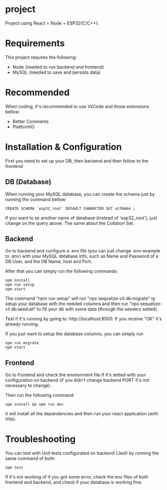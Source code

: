 # project

Project using React + Node + ESP32(C/C++).

# Requirements

This project requires the following:
* Node (needed to run backend and frontend)
* MySQL (needed to save and persists data)

# Recommended

When coding, it's recommended to use VsCode and those extensions bellow:
* Better Comments
* PlatformIO

# Installation & Configuration

First you need to set up your DB, then backend and then follow to the frontend

## DB (Database)
When running your MySQL database, you can create the schema just by running the command bellow:
```
CREATE SCHEMA `esp32_root` DEFAULT CHARACTER SET utf8mb4 ;
```

If you want to se another name of database (instead of 'esp32_root'), just change on the query above. The same about the Collation Set.


## Backend

Go to backend and configure a .env file (you can just change .env-example to .env) with your MySQL database info, such as Name and Password of a DB User, and the DB Name, host and Port.

After that you can simply run the following commands:
```
npm install
npm run setup
npm start
```

The command "npm run setup" will run "npx sequelize-cli db:migrate" tp setup your database with the needed columns and then run "npx sequelize-cli db:seed:all" to fill your db with some data (through the seeders setted).

Test if it's running by going to:
http://localhost:8500. If you receive "OK" it's already running.

If you just want to setup the database columns, you can simply run
```
npm run migrate
npm start
```


## Frontend

Go to frontend and check the environment file if it's setted with your configuration on backend (if you didn't change backend PORT it's not necessary to change).

Then run the following command:
```
npm install && npm run dev
```

It will install all the dependencies and then run your react application (with Vite).

# Troubleshooting

You can test with Unit tests configurated on backend (Jest) by running the same command of both:
```
npm test
```

If it's not working of if you got some error, check the env files of both frontend and backend, and check if your database is working fine.